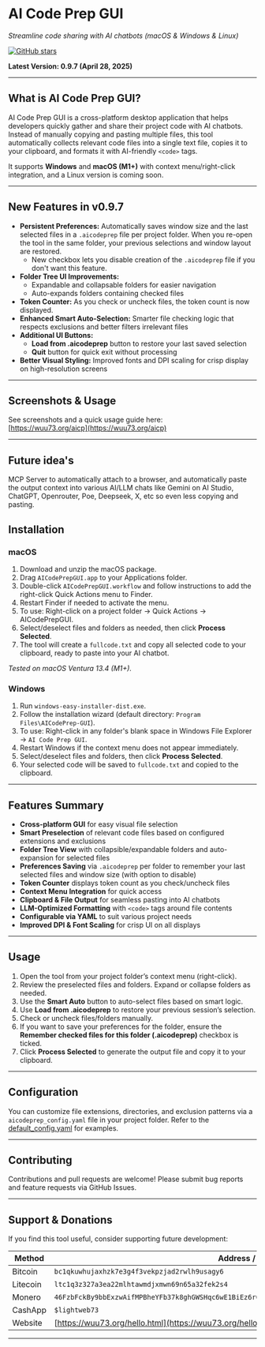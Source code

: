 # AI Code Prep GUI

_Streamline code sharing with AI chatbots (macOS & Windows & Linux)_

[![GitHub stars](https://img.shields.io/github/stars/detroittommy879/aicodeprep.svg?style=social&label=Stars)](https://github.com/detroittommy879/aicodeprep/stargazers)

**Latest Version: 0.9.7 (April 28, 2025)**

---

## What is AI Code Prep GUI?

AI Code Prep GUI is a cross-platform desktop application that helps developers quickly gather and share their project code with AI chatbots. Instead of manually copying and pasting multiple files, this tool automatically collects relevant code files into a single text file, copies it to your clipboard, and formats it with AI-friendly `<code>` tags.

It supports **Windows** and **macOS (M1+)** with context menu/right-click integration, and a Linux version is coming soon.

---

## New Features in v0.9.7

- **Persistent Preferences:** Automatically saves window size and the last selected files in a `.aicodeprep` file per project folder. When you re-open the tool in the same folder, your previous selections and window layout are restored.
  - New checkbox lets you disable creation of the `.aicodeprep` file if you don't want this feature.
- **Folder Tree UI Improvements:**
  - Expandable and collapsable folders for easier navigation
  - Auto-expands folders containing checked files
- **Token Counter:** As you check or uncheck files, the token count is now displayed.
- **Enhanced Smart Auto-Selection:** Smarter file checking logic that respects exclusions and better filters irrelevant files
- **Additional UI Buttons:**
  - **Load from .aicodeprep** button to restore your last saved selection
  - **Quit** button for quick exit without processing
- **Better Visual Styling:** Improved fonts and DPI scaling for crisp display on high-resolution screens

---

## Screenshots & Usage

See screenshots and a quick usage guide here:  
[https://wuu73.org/aicp](https://wuu73.org/aicp)

---

## Future idea's

MCP Server to automatically attach to a browser, and automatically paste the output context into various AI/LLM chats like Gemini on AI Studio, ChatGPT, Openrouter, Poe, Deepseek, X, etc so even less copying and pasting.

## Installation

### macOS

1. Download and unzip the macOS package.
2. Drag `AICodePrepGUI.app` to your Applications folder.
3. Double-click `AICodePrepGUI.workflow` and follow instructions to add the right-click Quick Actions menu to Finder.
4. Restart Finder if needed to activate the menu.
5. To use: Right-click on a project folder → Quick Actions → AICodePrepGUI.
6. Select/deselect files and folders as needed, then click **Process Selected**.
7. The tool will create a `fullcode.txt` and copy all selected code to your clipboard, ready to paste into your AI chatbot.

_Tested on macOS Ventura 13.4 (M1+)._

### Windows

1. Run `windows-easy-installer-dist.exe`.
2. Follow the installation wizard (default directory: `Program Files\AICodePrep-GUI`).
3. To use: Right-click in any folder's blank space in Windows File Explorer → `AI Code Prep GUI`.
4. Restart Windows if the context menu does not appear immediately.
5. Select/deselect files and folders, then click **Process Selected**.
6. Your selected code will be saved to `fullcode.txt` and copied to the clipboard.

---

## Features Summary

- **Cross-platform GUI** for easy visual file selection
- **Smart Preselection** of relevant code files based on configured extensions and exclusions
- **Folder Tree View** with collapsible/expandable folders and auto-expansion for selected files
- **Preferences Saving** via `.aicodeprep` per folder to remember your last selected files and window size (with option to disable)
- **Token Counter** displays token count as you check/uncheck files
- **Context Menu Integration** for quick access
- **Clipboard & File Output** for seamless pasting into AI chatbots
- **LLM-Optimized Formatting** with `<code>` tags around file contents
- **Configurable via YAML** to suit various project needs
- **Improved DPI & Font Scaling** for crisp UI on all displays

---

## Usage

1. Open the tool from your project folder’s context menu (right-click).
2. Review the preselected files and folders. Expand or collapse folders as needed.
3. Use the **Smart Auto** button to auto-select files based on smart logic.
4. Use **Load from .aicodeprep** to restore your previous session’s selection.
5. Check or uncheck files/folders manually.
6. If you want to save your preferences for the folder, ensure the **Remember checked files for this folder (.aicodeprep)** checkbox is ticked.
7. Click **Process Selected** to generate the output file and copy it to your clipboard.

---

## Configuration

You can customize file extensions, directories, and exclusion patterns via a `aicodeprep_config.yaml` file in your project folder. Refer to the [default_config.yaml](aicodeprep_gui_c/data/default_config.yaml) for examples.

---

## Contributing

Contributions and pull requests are welcome! Please submit bug reports and feature requests via GitHub Issues.

---

## Support & Donations

If you find this tool useful, consider supporting future development:

| Method   | Address / Link                                                                                    |
| -------- | ------------------------------------------------------------------------------------------------- |
| Bitcoin  | `bc1qkuwhujaxhzk7e3g4f3vekpzjad2rwlh9usagy6`                                                      |
| Litecoin | `ltc1q3z327a3ea22mlhtawmdjxmwn69n65a32fek2s4`                                                     |
| Monero   | `46FzbFckBy9bbExzwAifMPBheYFb37k8ghGWSHqc6wE1BiEz6rQc2f665JmqUdtv1baRmuUEcDoJ2dpqY6Msa3uCKArszQZ` |
| CashApp  | `$lightweb73`                                                                                     |
| Website  | [https://wuu73.org/hello.html](https://wuu73.org/hello.html)                                      |

---
